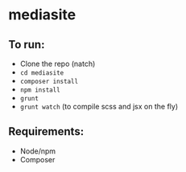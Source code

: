 # mediasite

## To run:

- Clone the repo (natch)
- `cd mediasite`
- `composer install`
- `npm install`
- `grunt`
- `grunt watch` (to compile scss and jsx on the fly)

## Requirements:

- Node/npm
- Composer

